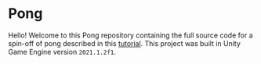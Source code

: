 # Pong
Hello! Welcome to this Pong repository containing the full source code for a spin-off of pong described in this [tutorial](https://youtu.be/o3UsRRQO8i4). This project was built in Unity Game Engine version `2021.1.2f1`.